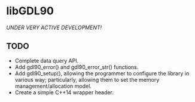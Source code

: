 libGDL90
========

*UNDER VERY ACTIVE DEVELOPMENT!*

TODO
----

* Complete data query API.
* Add gdl90_error() and gdl90_error_str() functions.
* Add gdl90_setup(), allowing the programmer to configure the
  library in various way; particularly, allowing them to set
  the memory management/allocation model.
* Create a simple C++14 wrapper header.
